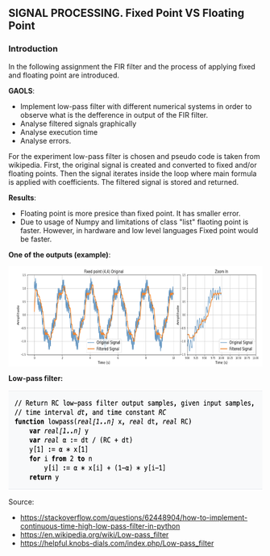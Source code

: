 ## SIGNAL PROCESSING. Fixed Point VS Floating Point

### Introduction
In the following assignment the FIR filter and the process of applying fixed and floating point are introduced.

**GAOLS**: 

- Implement low-pass filter with different numerical systems in order to observe what is the defference in output of the FIR filter. 
- Analyse filtered signals graphically
- Analyse execution time
- Analyse errors.

For the experiment low-pass filter is chosen and pseudo code is taken from wikipedia. 
First, the original signal is created and converted to fixed and/or floating points. 
Then the signal iterates inside the loop where main formula is applied with coefficients. The filtered signal is stored and returned.

**Results**: 
- Floating point is more presice than fixed point. It has smaller error.
- Due to usage of Numpy and limitations of class "list" flaoting point is faster. However, in hardware and low level languages Fixed point would be faster.

**One of the outputs (example)**: 

<img src="example.png" alt="Alt text" width="600" height="200" align="center">

**Low-pass filter:**

<img src="pseudocode.png" alt="Alt text" width="600" height="200" align="center">

Source:
- https://stackoverflow.com/questions/62448904/how-to-implement-continuous-time-high-low-pass-filter-in-python
- https://en.wikipedia.org/wiki/Low-pass_filter
- https://helpful.knobs-dials.com/index.php/Low-pass_filter
